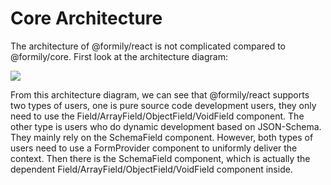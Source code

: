 # Core Architecture

The architecture of @formily/react is not complicated compared to @formily/core. First look at the architecture diagram:

![](https://img.alicdn.com/imgextra/i1/O1CN013jbRfk1l5n6N7jYH8_!!6000000004768-55-tps-2200-1637.svg)

From this architecture diagram, we can see that @formily/react supports two types of users, one is pure source code development users, they only need to use the Field/ArrayField/ObjectField/VoidField component. The other type is users who do dynamic development based on JSON-Schema. They mainly rely on the SchemaField component. However, both types of users need to use a FormProvider component to uniformly deliver the context. Then there is the SchemaField component, which is actually the dependent Field/ArrayField/ObjectField/VoidField component inside.
